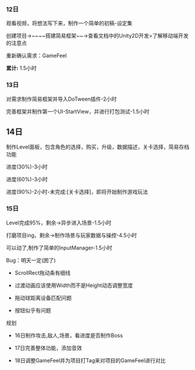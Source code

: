 ### 12日

观看视频，将想法写下来，制作一个简单的初稿-设定集

创建项目->~~~~搭建简易框架~~->查看文档中的Unity2D开发>了解移动端开发的注意点

重新确认需求：GameFeel

**累计:** 1.5小时

### 13日

对需求制作简易框架并导入DoTween插件-2小时

完善框架并制作第一个UI-StartView，并进行打包测试-1.5小时

## 14日

制作Level面板，包含角色的选择，购买，升级，数据描述，关卡选择，简易存档功能

进度(30%)-3小时

进度(60%)-3小时

进度(90%)-2小时-未完成:[关卡选择]，即将开始制作游戏玩法

### 15日

Level完成95%，剩余->异步进入场景-1.5小时

打磨项目ing，剩余->制作场景与玩家数据与操控-4.5小时

可以动了,制作了简单的InputManager-1.5小时

Bug：明天一定(困了)

+ ScrollRect拖动条有细线

+ 过渡动画应该使用Width而不是Height动态调整宽度

+ 拖动球距离设备匹配问题

+ 按钮似乎有问题

规划

+ 16日制作攻击,敌人,场景，看进度是否制作Boss

+ 17日完善整体功能，添加音效

+ 18日调整GameFeel并为项目打Tag来对项目的GameFeel进行对比
